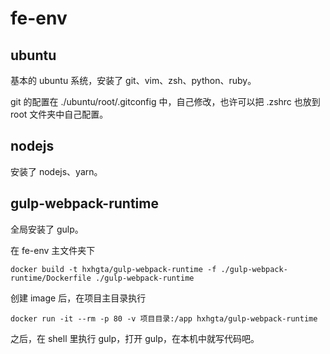 # fe-env

## ubuntu

基本的 ubuntu 系统，安装了 git、vim、zsh、python、ruby。

git 的配置在 ./ubuntu/root/.gitconfig 中，自己修改，也许可以把 .zshrc 也放到 root 文件夹中自己配置。

## nodejs

安装了 nodejs、yarn。

## gulp-webpack-runtime

全局安装了 gulp。

在 fe-env 主文件夹下

	docker build -t hxhgta/gulp-webpack-runtime -f ./gulp-webpack-runtime/Dockerfile ./gulp-webpack-runtime

创建 image 后，在项目主目录执行

	docker run -it --rm -p 80 -v 项目目录:/app hxhgta/gulp-webpack-runtime
	
之后，在 shell 里执行 gulp，打开 gulp，在本机中就写代码吧。